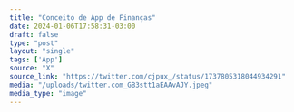 ```yaml
---
title: "Conceito de App de Finanças"
date: 2024-01-06T17:58:31-03:00
draft: false
type: "post"
layout: "single"
tags: ['App']
source: "X"
source_link: "https://twitter.com/cjpux_/status/1737805318044934291"
media: "/uploads/twitter.com_GB3stt1aEAAvAJY.jpeg"
media_type: "image"
---
```


